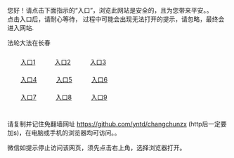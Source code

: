 您好！请点击下面指示的“入口”，浏览此网站是安全的，且为您带来平安。。 <br/>
点击入口后，请耐心等待， 过程中可能会出现无法打开的提示，请忽略，最终会进入网站. </br>

法轮大法在长春<br/>
<div style="padding:10px"><a style="margin:20px" target="_blank" href="https://dx7dsik6vjrsb.cloudfront.net/2Qpsp?hxxmvizb" id="ccLink1" rel="nofollow">入口1</a> <a target="_blank" style="margin:20px" href="https://d1kgjl20438kpq.cloudfront.net/2Qpsp?htaqdox" id="ccLink2" rel="nofollow">入口2</a> <a style="margin:20px" target="_blank" href="https://d1cclohl9p7uw2.cloudfront.net/2Qpsp?ldyptsda" id="ccLink3" rel="nofollow">入口3</a></div>

<div style="padding:10px" ><a style="margin:20px" target="_blank" href="https://dx7dsik6vjrsb.cloudfront.net/2Qpsp?hxxmvizb" id="ccLink4" rel="nofollow">入口4</a> <a style="margin:20px" href="https://d1kgjl20438kpq.cloudfront.net/2Qpsp?htaqdox" target="_blank" id="ccLink5" rel="nofollow">入口5</a> <a style="margin:20px" href="https://d1cclohl9p7uw2.cloudfront.net/2Qpsp?ldyptsda" target="_blank" id="ccLink6" rel="nofollow">入口6</a></div>

<div style="padding:10px"><a style="margin:20px" target="_blank" href="https://dx7dsik6vjrsb.cloudfront.net/2Qpsp?hxxmvizb" id="ccLink7" rel="nofollow">入口7</a> <a style="margin:20px" href="https://d1kgjl20438kpq.cloudfront.net/2Qpsp?htaqdox" target="_blank" id="ccLink8" rel="nofollow">入口8</a> <a style="margin:20px" target="_blank" href="https://d1cclohl9p7uw2.cloudfront.net/2Qpsp?ldyptsda" id="ccLink9" rel="nofollow">入口9</a></div>

<br/>



请复制并记住免翻墙网址 https://github.com/yntd/changchunzx (http后一定要加s)，在电脑或手机的浏览器均可访问。。<br/>

微信如提示停止访问该网页，须先点击右上角，选择浏览器打开。
